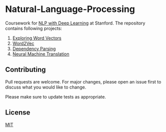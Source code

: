 # Natural-Language-Processing

Coursework for [NLP with Deep Learning](http://web.stanford.edu/class/cs224n/) at Stanford.
The repository contains following projects:
  1. [Exploring Word Vectors](./Exploring-Word-Vectors)
  2. [Word2Vec](./Word2vec)
  3. [Dependency Parsing](./Dependency-Parsing)
  4. [Neural Machine Translation](./Neural-Machine-Translation)

## Contributing
Pull requests are welcome. For major changes, please open an issue first to discuss what you would like to change.

Please make sure to update tests as appropriate.

## License
[MIT](https://choosealicense.com/licenses/mit/)
